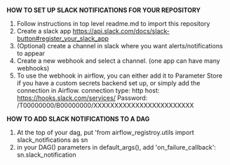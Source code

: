 **HOW TO SET UP SLACK NOTIFICATIONS FOR YOUR REPOSITORY**
1. Follow instructions in top level readme.md to import this repository
2. Create a slack app https://api.slack.com/docs/slack-button#register_your_slack_app
3. (Optional) create a channel in slack where you want alerts/notifications to appear
4. Create a new webhook and select a channel. (one app can have many webhooks)
5. To use the webhook in airflow, you can either add it to Parameter Store if you have a custom secrets backend set up, or simply add the connection in Airflow.
connection type: http
host: https://hooks.slack.com/services/
Password: /T00000000/B00000000/XXXXXXXXXXXXXXXXXXXXXXXX


**HOW TO ADD SLACK NOTIFICATIONS TO A DAG**
1. At the top of your dag, put 'from airflow_registroy.utils import slack_notifications as sn
2. in your DAG() parameters in default_args(), add 'on_failure_callback': sn.slack_notification
